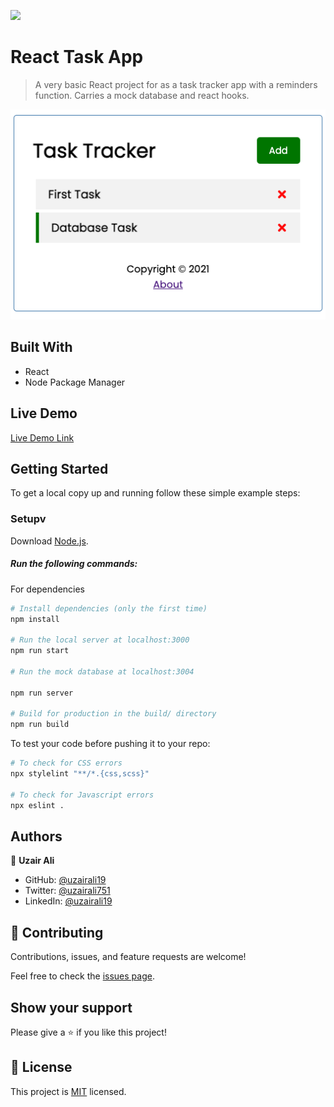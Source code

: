 ![](https://img.shields.io/badge/Microverse-blueviolet)

# React Task App

> A very basic React project for as a task tracker app with a reminders function. Carries a mock database and react hooks.

![screenshot](./screenshot.png)

## Built With

- React
- Node Package Manager

## Live Demo

[Live Demo Link](https://task-tracker-ax0flrtgt-uzairali19.vercel.app/)

## Getting Started

To get a local copy up and running follow these simple example steps:

### Setupv

Download [Node.js](https://nodejs.org/en/download/).

##### Run the following commands:

For dependencies

```bash
# Install dependencies (only the first time)
npm install

# Run the local server at localhost:3000
npm run start

# Run the mock database at localhost:3004

npm run server

# Build for production in the build/ directory
npm run build
```

To test your code before pushing it to your repo:

```bash
# To check for CSS errors
npx stylelint "**/*.{css,scss}"

# To check for Javascript errors
npx eslint .
```

## Authors

👤 **Uzair Ali**

- GitHub: [@uzairali19](https://github.com/uzairali19)
- Twitter: [@uzairali751](https://twitter.com/Uzairali751)
- LinkedIn: [@uzairali19](https://www.linkedin.com/in/uzairali19/)

## 🤝 Contributing

Contributions, issues, and feature requests are welcome!

Feel free to check the [issues page](https://github.com/uzairali19/task-tracker/issues/).

## Show your support

Please give a ⭐️ if you like this project!

## 📝 License

This project is [MIT](./MIT.md) licensed.
